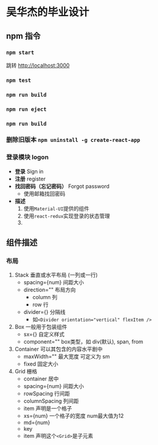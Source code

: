 # 吴华杰的毕业设计

##  npm 指令

### `npm start`
跳转 [http://localhost:3000](http://localhost:3000)
### `npm test`
### `npm run build`
### `npm run eject`
### `npm run build` 
### 删除旧版本 ``npm uninstall -g create-react-app``
### 登录模块 logon
- **登录** Sign in
- __注册__ register
- __找回密码（忘记密码）__ Forgot password
  - 使用邮箱找回密码
- __描述__
    1. 使用`Material-UI`提供的组件
    2. 使用`react-redux`实现登录的状态管理
    3. 
    
## 组件描述
### 布局
1. Stack 垂直或水平布局 (一列或一行)
   - spacing={num}  间距大小
   - direction=""   布局方向 
     - column 列
     - row 行
   - divider={}   分隔线
     - 如`<Divider orientation="vertical" flexItem />`
2. Box 一般用于包装组件
    - sx={} 自定义样式
    - component="" box类型，如 div(默认), span, from
3. Container 可以其包含的内容水平剧中
    - maxWidth="" 最大宽度 可定义为 sm 
    - fixed  固定大小
4. Grid 栅格
    - container 居中
    - spacing={num} 间距大小
    - rowSpacing 行间距
    - columnSpacing 列间距
    - item 声明是一个格子
    - xs={num} 一个格子的宽度 num最大值为12
    - md={num}
    - key
    - item 声明这个`<Grid>`是子元素